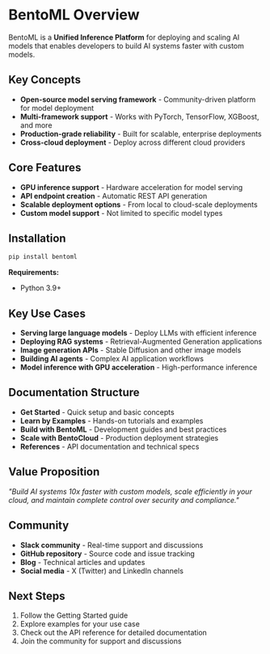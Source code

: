 # BentoML Overview

BentoML is a **Unified Inference Platform** for deploying and scaling AI models that enables developers to build AI systems faster with custom models.

## Key Concepts

- **Open-source model serving framework** - Community-driven platform for model deployment
- **Multi-framework support** - Works with PyTorch, TensorFlow, XGBoost, and more
- **Production-grade reliability** - Built for scalable, enterprise deployments
- **Cross-cloud deployment** - Deploy across different cloud providers

## Core Features

- **GPU inference support** - Hardware acceleration for model serving
- **API endpoint creation** - Automatic REST API generation
- **Scalable deployment options** - From local to cloud-scale deployments
- **Custom model support** - Not limited to specific model types

## Installation

```bash
pip install bentoml
```

**Requirements:**
- Python 3.9+

## Key Use Cases

- **Serving large language models** - Deploy LLMs with efficient inference
- **Deploying RAG systems** - Retrieval-Augmented Generation applications
- **Image generation APIs** - Stable Diffusion and other image models
- **Building AI agents** - Complex AI application workflows
- **Model inference with GPU acceleration** - High-performance inference

## Documentation Structure

- **Get Started** - Quick setup and basic concepts
- **Learn by Examples** - Hands-on tutorials and examples
- **Build with BentoML** - Development guides and best practices
- **Scale with BentoCloud** - Production deployment strategies
- **References** - API documentation and technical specs

## Value Proposition

*"Build AI systems 10x faster with custom models, scale efficiently in your cloud, and maintain complete control over security and compliance."*

## Community

- **Slack community** - Real-time support and discussions
- **GitHub repository** - Source code and issue tracking
- **Blog** - Technical articles and updates
- **Social media** - X (Twitter) and LinkedIn channels

## Next Steps

1. Follow the Getting Started guide
2. Explore examples for your use case
3. Check out the API reference for detailed documentation
4. Join the community for support and discussions